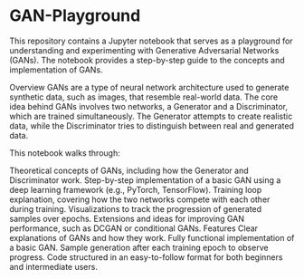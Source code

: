 # GAN-Playground
This repository contains a Jupyter notebook that serves as a playground for understanding and experimenting with Generative Adversarial Networks (GANs). The notebook provides a step-by-step guide to the concepts and implementation of GANs.

Overview
GANs are a type of neural network architecture used to generate synthetic data, such as images, that resemble real-world data. The core idea behind GANs involves two networks, a Generator and a Discriminator, which are trained simultaneously. The Generator attempts to create realistic data, while the Discriminator tries to distinguish between real and generated data.

This notebook walks through:

Theoretical concepts of GANs, including how the Generator and Discriminator work.
Step-by-step implementation of a basic GAN using a deep learning framework (e.g., PyTorch, TensorFlow).
Training loop explanation, covering how the two networks compete with each other during training.
Visualizations to track the progression of generated samples over epochs.
Extensions and ideas for improving GAN performance, such as DCGAN or conditional GANs.
Features
Clear explanations of GANs and how they work.
Fully functional implementation of a basic GAN.
Sample generation after each training epoch to observe progress.
Code structured in an easy-to-follow format for both beginners and intermediate users.


